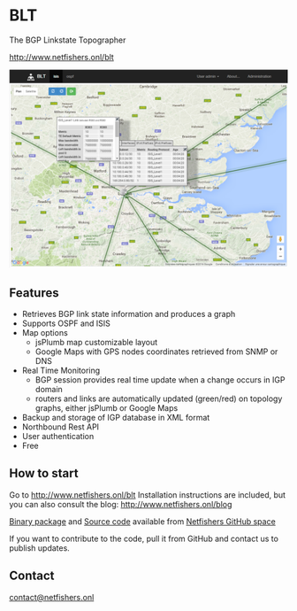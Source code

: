 # BLT
The BGP Linkstate Topographer

http://www.netfishers.onl/blt

![BLT 0.4.2 google maps view](/src/main/resources/www/img/blt-0.4.2.png)

## Features

* Retrieves BGP link state information and produces a graph
* Supports OSPF and ISIS
* Map options
  * jsPlumb map customizable layout
  * Google Maps with GPS nodes coordinates retrieved from SNMP or DNS
* Real Time Monitoring
  * BGP session provides real time update when a change occurs in IGP domain
  * routers and links are automatically updated (green/red) on topology graphs, either jsPlumb or Google Maps
* Backup and storage of IGP database in XML format
* Northbound Rest API
* User authentication
* Free

## How to start

Go to http://www.netfishers.onl/blt
Installation instructions are included, but you can also consult the blog: http://www.netfishers.onl/blog

[Binary package](https://github.com/netfishers-onl/BLT/releases) and 
[Source code](https://github.com/netfishers-onl/BLT) available from [Netfishers GitHub space](https://github.com/netfishers-onl)

If you want to contribute to the code, pull it from GitHub and contact us to publish updates.

## Contact

contact@netfishers.onl
